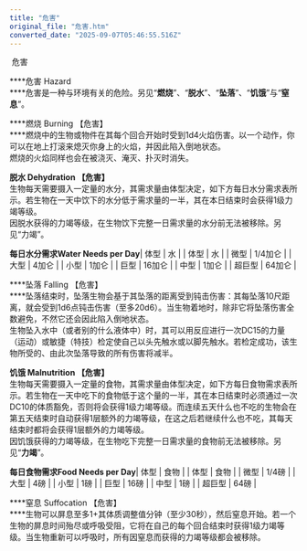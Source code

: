 ```yaml
---
title: "危害"
original_file: "危害.htm"
converted_date: "2025-09-07T05:46:55.516Z"
---
```


﻿ 危害   

****危害 Hazard  
****危害是一种与环境有关的危险。另见“**燃烧**”、“**脱水**”、“**坠落**”、“**饥饿**”与“**窒息**”。

****燃烧 Burning 【危害】  
****燃烧中的生物或物件在其每个回合开始时受到1d4火焰伤害。以一个动作，你可以在地上打滚来熄灭你身上的火焰，并因此陷入倒地状态。  
燃烧的火焰同样也会在被浇灭、淹灭、扑灭时消失。

****脱水 Dehydration 【危害】****  
生物每天需要摄入一定量的水分，其需求量由体型决定，如下方每日水分需求表所示。若生物在一天中饮下的水分低于需求量的一半，其在本日结束时会获得1级力竭等级。  
因脱水获得的力竭等级，在生物饮下完整一日需求量的水分前无法被移除。另见“力竭”。

**每日水分需求Water Needs per Day**| 体型 | 水 |  | 体型 | 水 |
| 微型 | 1/4加仑 |  | 大型 | 4加仑 |
| 小型 | 1加仑 |  | 巨型 | 16加仑 |
| 中型 | 1加仑 |  | 超巨型 | 64加仑 |

****坠落 Falling 【危害】  
****坠落结束时，坠落生物会基于其坠落的距离受到钝击伤害：其每坠落10尺距离，就会受到1d6点钝击伤害（至多20d6）。当生物着地时，除非它将坠落伤害全数避免，不然它还会因此陷入倒地状态。  
生物坠入水中（或者别的什么液体中）时，其可以用反应进行一次DC15的力量（运动）或敏捷（特技）检定使自己以头先触水或以脚先触水。若检定成功，该生物所受的、由此次坠落导致的所有伤害将减半。

****饥饿 Malnutrition 【危害】****  
生物每天需要摄入一定量的食物，其需求量由体型决定，如下方每日食物需求表所示。若生物在一天中吃下的食物低于这个量的一半，其在本日结束时必须通过一次DC10的体质豁免，否则将会获得1级力竭等级。而连续五天什么也不吃的生物会在第五天结束时自动获得1层额外的力竭等级，在这之后若继续什么也不吃，其每天结束时都将会获得1层额外的力竭等级。  
因饥饿获得的力竭等级，在生物吃下完整一日需求量的食物前无法被移除。另见“**力竭**”。

**每日食物需求Food Needs per Day**| 体型 | 食物 |  | 体型 | 食物 |
| 微型 | 1/4磅 |  | 大型 | 4磅 |
| 小型 | 1磅 |  | 巨型 | 16磅 |
| 中型 | 1磅 |  | 超巨型 | 64磅 |

****窒息 Suffocation 【危害】  
****生物可以屏息至多1+其体质调整值分钟（至少30秒），然后窒息开始。若一个生物的屏息时间殆尽或呼吸受阻，它将在自己的每个回合结束时获得1级力竭等级。当生物重新可以呼吸时，所有因窒息而获得的力竭等级都会被移除。